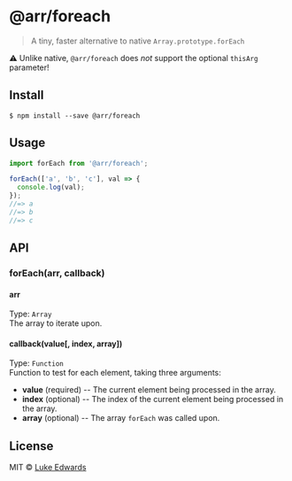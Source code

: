 # @arr/foreach

> A tiny, faster alternative to native `Array.prototype.forEach`

:warning: Unlike native, `@arr/foreach` does _not_ support the optional `thisArg` parameter!

## Install

```
$ npm install --save @arr/foreach
```

## Usage

```js
import forEach from '@arr/foreach';

forEach(['a', 'b', 'c'], val => {
  console.log(val);
});
//=> a
//=> b
//=> c
```

## API

### forEach(arr, callback)

#### arr
Type: `Array`<br>
The array to iterate upon.

#### callback(value[, index, array])
Type: `Function`<br>
Function to test for each element, taking three arguments:

* **value** (required) -- The current element being processed in the array.
* **index** (optional) -- The index of the current element being processed in the array.
* **array** (optional) -- The array `forEach` was called upon.


## License

MIT © [Luke Edwards](http://lukeed.com)
